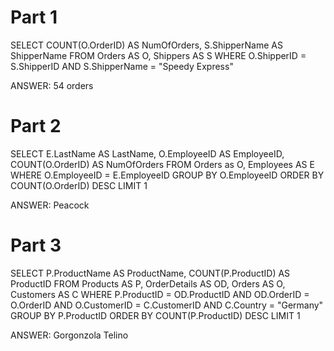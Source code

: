 # Part 1

SELECT COUNT(O.OrderID) AS NumOfOrders, S.ShipperName AS ShipperName
FROM Orders AS O, Shippers AS S
WHERE O.ShipperID = S.ShipperID
AND S.ShipperName = "Speedy Express"

ANSWER: 54 orders

# Part 2

SELECT E.LastName AS LastName, O.EmployeeID AS EmployeeID, COUNT(O.OrderID) AS NumOfOrders
FROM Orders as O, Employees AS E
WHERE O.EmployeeID = E.EmployeeID
GROUP BY O.EmployeeID
ORDER BY COUNT(O.OrderID) DESC
LIMIT 1

ANSWER: Peacock

# Part 3

SELECT P.ProductName AS ProductName, COUNT(P.ProductID) AS ProductID
FROM Products AS P, OrderDetails AS OD, Orders AS O, Customers AS C
WHERE P.ProductID = OD.ProductID AND
	  OD.OrderID = O.OrderID AND
      O.CustomerID = C.CustomerID AND
      C.Country = "Germany"
GROUP BY P.ProductID
ORDER BY COUNT(P.ProductID) DESC
LIMIT 1

ANSWER: Gorgonzola Telino
